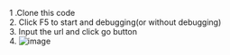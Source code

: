 1 .Clone this code<br/>
2. Click F5 to start and debugging(or without debugging)<br/>
3. Input the url and click go button<br/>
4. ![image](https://user-images.githubusercontent.com/14832260/231342818-07c3fb48-8774-42d6-898e-72e8498100ba.png)

